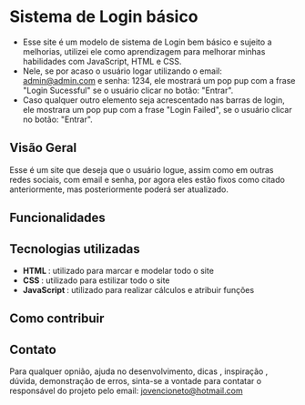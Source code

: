 # Sistema de Login básico
 - Esse site é um modelo de sistema de Login bem básico e sujeito a melhorias, utilizei ele como aprendizagem para melhorar minhas habilidades com JavaScript, HTML e CSS.
 - Nele, se por acaso o usuário logar utilizando o email: admin@admin.com e senha: 1234, ele mostrará um pop pup com a frase "Login Sucessful" se o usuário clicar no botão: "Entrar".
 - Caso qualquer outro elemento seja acrescentado nas barras de login, ele mostrara um pop pup com a frase "Login Failed", se o usuário clicar no botão: "Entrar".
## Visão Geral
Esse é um site que deseja que o usuário logue, assim como em outras redes sociais, com email e senha, por agora eles estão fixos como citado anteriormente, mas posteriormente poderá ser atualizado.
## Funcionalidades

## Tecnologias utilizadas
- <strong> HTML </strong>: utilizado para marcar e modelar todo o site
- <strong> CSS </strong>: utilizado para estilizar todo o site
- <strong> JavaScript </strong>: utilizado para realizar cálculos e atribuir funções
## Como contribuir

## Contato
Para qualquer opnião, ajuda no desenvolvimento, dicas , inspiração , dúvida, demonstração de erros, sinta-se a vontade para contatar o responsável do projeto pelo email: jovencioneto@hotmail.com
